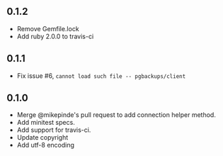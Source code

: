 ## 0.1.2
* Remove Gemfile.lock
* Add ruby 2.0.0 to travis-ci

## 0.1.1
* Fix issue #6, `cannot load such file -- pgbackups/client`

## 0.1.0
* Merge @mikepinde's pull request to add connection helper method.
* Add minitest specs.
* Add support for travis-ci.
* Update copyright
* Add utf-8 encoding

